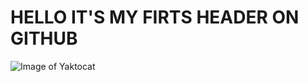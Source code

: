 # HELLO IT'S MY FIRTS HEADER ON GITHUB

 ![Image of Yaktocat](https://octodex.github.com/images/yaktocat.png)
